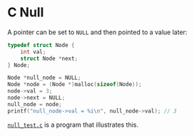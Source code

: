 # C Null

A pointer can be set to `NULL` and then pointed to a value later:

``` c
typedef struct Node {
    int val;
    struct Node *next;
} Node;

Node *null_node = NULL;
Node *node = (Node *)malloc(sizeof(Node));
node->val = 3;
node->next = NULL;
null_node = node;
printf("null_node->val = %i\n", null_node->val); // 3
```

[`null_test.c`](assets/null_test.c) is a program that illustrates this.
